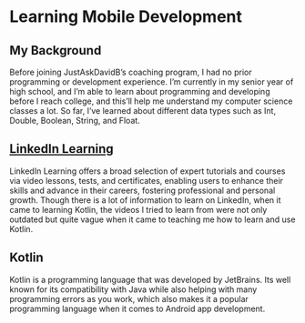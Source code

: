 # Learning Mobile Development 

## My Background 
Before joining JustAskDavidB’s coaching program, I had no prior programming or development experience. 
I’m currently in my senior year of high school, and I’m able to learn about programming and developing 
before I reach college, and this’ll help me understand my computer science classes a lot. So far, 
I’ve learned about different data types such as Int, Double, Boolean, String, and Float.

## [LinkedIn Learning](https://learning.linkedin.com/)
LinkedIn Learning offers a broad selection of expert tutorials and courses via video lessons, tests, and 
certificates, enabling users to enhance their skills and advance in their careers, fostering professional and personal growth. 
Though there is a lot of information to learn on LinkedIn, when it came to learning Kotlin, 
the videos I tried to learn from were not only outdated but quite vague when it came to teaching me how to learn and use Kotlin. 

## Kotlin
Kotlin is a programming language that was developed by JetBrains. Its well known for its compatibility with Java while also 
helping with many programming errors as you work, which also makes it a popular programming language when it comes to Android app development.
